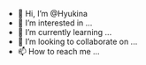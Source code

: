- 👋 Hi, I’m @Hyukina
- 👀 I’m interested in ...
- 🌱 I’m currently learning ...
- 💞️ I’m looking to collaborate on ...
- 📫 How to reach me ...

<!---
Hyukina/Hyukina is a ✨ special ✨ repository because its `README.md` (this file) appears on your GitHub profile.
You can click the Preview link to take a look at your changes.
--->
